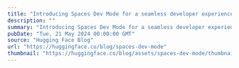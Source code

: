 ```yaml
---
title: "Introducing Spaces Dev Mode for a seamless developer experience"
description: ""
summary: "Introducing Spaces Dev Mode for a seamless developer experience Hugging Face Spaces makes it easy fo..."
pubDate: "Tue, 21 May 2024 00:00:00 GMT"
source: "Hugging Face Blog"
url: "https://huggingface.co/blog/spaces-dev-mode"
thumbnail: "https://huggingface.co/blog/assets/spaces-dev-mode/thumbnail.jpg"
---
```


